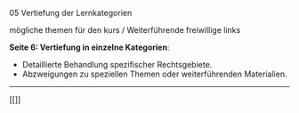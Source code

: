 05 Vertiefung der Lernkategorien

mögliche themen für den kurs / Weiterführende freiwillige links

**Seite 6: Vertiefung in einzelne Kategorien**:

- Detaillierte Behandlung spezifischer Rechtsgebiete.
- Abzweigungen zu speziellen Themen oder weiterführenden Materialien.

---
[[]]